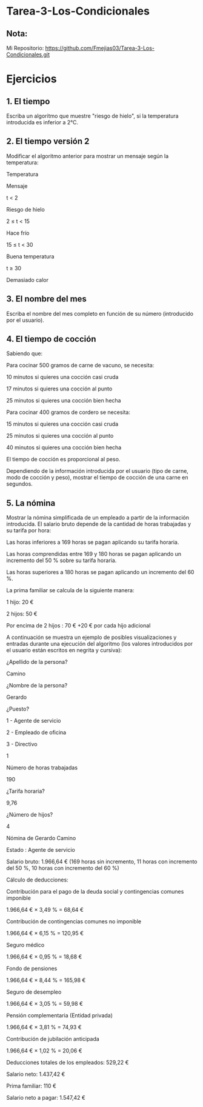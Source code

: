 # Tarea-3-Los-Condicionales
 ## Nota:
 
 Mi Repositorio: https://github.com/Fmejias03/Tarea-3-Los-Condicionales.git

# Ejercicios
## 1. El tiempo
Escriba un algoritmo que muestre "riesgo de hielo", si la temperatura introducida es inferior a 2°C.

## 2. El tiempo versión 2
Modificar el algoritmo anterior para mostrar un mensaje según la temperatura:

Temperatura

Mensaje

t < 2

Riesgo de hielo

2 ≤ t < 15

Hace frío

15 ≤ t < 30

Buena temperatura

t ≥ 30

Demasiado calor

## 3. El nombre del mes
Escriba el nombre del mes completo en función de su número (introducido por el usuario).

## 4. El tiempo de cocción
Sabiendo que:

Para cocinar 500 gramos de carne de vacuno, se necesita:

10 minutos si quieres una cocción casi cruda

17 minutos si quieres una cocción al punto

25 minutos si quieres una cocción bien hecha

Para cocinar 400 gramos de cordero se necesita:

15 minutos si quieres una cocción casi cruda

25 minutos si quieres una cocción al punto

40 minutos si quieres una cocción bien hecha

El tiempo de cocción es proporcional al peso.

Dependiendo de la información introducida por el usuario (tipo de carne, modo de cocción y peso), mostrar el tiempo de cocción de una carne en segundos.

## 5. La nómina
Mostrar la nómina simplificada de un empleado a partir de la información introducida. El salario bruto depende de la cantidad de horas trabajadas y su tarifa por hora:

Las horas inferiores a 169 horas se pagan aplicando su tarifa horaria.

Las horas comprendidas entre 169 y 180 horas se pagan aplicando un incremento del 50 % sobre su tarifa horaria.

Las horas superiores a 180 horas se pagan aplicando un incremento del 60 %.

La prima familiar se calcula de la siguiente manera:

1 hijo: 20 €

2 hijos: 50 €

Por encima de 2 hijos : 70 € +20 € por cada hijo adicional

A continuación se muestra un ejemplo de posibles visualizaciones y entradas durante una ejecución del algoritmo (los valores introducidos por el usuario están escritos en negrita y cursiva):

¿Apellido de la persona?

Camino

¿Nombre de la persona?

Gerardo

¿Puesto?

1 - Agente de servicio

2 - Empleado de oficina

3 - Directivo

1

Número de horas trabajadas

190

¿Tarifa horaria?

9,76

¿Número de hijos?

4

Nómina de Gerardo Camino

Estado : Agente de servicio

Salario bruto: 1.966,64 € (169 horas sin incremento, 11 horas con incremento del 50 %, 10 horas con incremento del 60 %)

Cálculo de deducciones:

Contribución para el pago de la deuda social y contingencias comunes imponible 

1.966,64 € × 3,49 % = 68,64 €

Contribución de contingencias comunes no imponible

1.966,64 € × 6,15 % = 120,95 €

Seguro médico

1.966,64 € × 0,95 % = 18,68 €

Fondo de pensiones

1.966,64 € × 8,44 % = 165,98 €

Seguro de desempleo

1.966,64 € × 3,05 % = 59,98 €

Pensión complementaria (Entidad privada)

1.966,64 € × 3,81 % = 74,93 €

Contribución de jubilación anticipada

1.966,64 € × 1,02 % = 20,06 €

Deducciones totales de los empleados: 529,22 €

Salario neto: 1.437,42 €

Prima familiar: 110 €

Salario neto a pagar: 1.547,42 €
